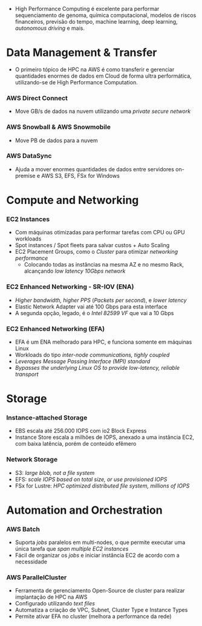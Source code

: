 - High Performance Computing é excelente para performar sequenciamento de genoma, química computacional, modelos de riscos financeiros, previsão do tempo, machine learning, deep learning, *autonomous driving* e mais.

# Data Management & Transfer
- O primeiro tópico de HPC na AWS é como transferir e gerenciar quantidades enormes de dados em Cloud de forma ultra performática, utilizando-se de High Performance Computation.
### AWS Direct Connect
- Move GB/s de dados na nuvem utilizando uma *private secure network*
### AWS Snowball & AWS Snowmobile
- Move PB de dados para a nuvem
### AWS DataSync
- Ajuda a mover enormes quantidades de dados entre servidores on-premise e AWS S3, EFS, FSx for Windows

# Compute and Networking
### EC2 Instances
- Com máquinas otimizadas para performar tarefas com CPU ou GPU workloads
- Spot instances / Spot fleets para salvar custos + Auto Scaling
- EC2 Placement Groups, como o *Cluster* para otimizar *networking performance*
	- Colocando todas as instâncias na mesma AZ e no mesmo Rack, alcançando *low latency 10Gbps network*

### EC2 Enhanced Networking - SR-IOV (ENA)
- *Higher bandwidth, higher PPS* (*Packets per second*), e *lower latency*
- Elastic Network Adapter vai até 100 Gbps para esta interface
- A segunda opção, legado, é o *Intel 82599 VF* que vai a 10 Gbps
### EC2 Enhanced Networking (EFA)
- EFA é um ENA melhorado para HPC, e funciona somente em máquinas Linux
- Workloads do tipo *inter-node communications, tighly coupled*
- *Leverages Message Passing Interface (MPI) standard*
- *Bypasses the underlying Linux OS to provide low-latency, reliable transport*

# Storage
### Instance-attached Storage
- EBS escala até 256.000 IOPS com io2 Block Express
- Instance Store escala a milhões de IOPS, anexado a uma instância EC2, com baixa latência, porém de conteúdo efêmero

### Network Storage
- S3: *large blob, not a file system*
- EFS: *scale IOPS based on total size, or use provisioned IOPS*
- FSx for Lustre: *HPC optimized distributed file system, millions of IOPS*

# Automation and Orchestration
### AWS Batch
- Suporta *jobs* paralelos em multi-nodes, o que permite executar uma única tarefa que *span multiple EC2 instances*
- Fácil de organizar os *jobs* e iniciar instância EC2 de acordo com a necessidade

### AWS ParallelCluster
- Ferramenta de gerenciamento Open-Source de cluster para realizar implantação de HPC na AWS
- Configurado utilizando *text files*
- Automatiza a criação de VPC, Subnet, Cluster Type e Instance Types
- Permite ativar EFA no cluster (melhora a performance da rede)